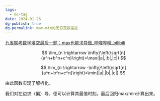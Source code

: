 ```yaml
---
tags:
  - no-tag
date: 2024-01-26
dg-publish: true
dg-permalink: max-min的无穷范数逼近
---
```


[九省联考数学填空最后一题：max也能求导做\_哔哩哔哩\_bilibili](https://www.bilibili.com/video/BV14T4y1b7vk/?spm_id_from=333.337.top_right_bar_window_history.content.click&vd_source=93b3dd257657feac9f39c1f13c3171e9)


$$
\lim_{n \rightarrow \infty}\left(\sqrt[n]{a^n+b^n+c^n}\right)=\max(|a|,|b|,|c|)
$$

$$
\lim_{n \rightarrow -\infty}\left(\sqrt[n]{a^n+b^n+c^n}\right)=\min(|a|,|b|,|c|)
$$

由此函数实现了解析化。

我们对左边求（偏）导，便可以计算其最值时刻。最后回归max/min计算出来。
